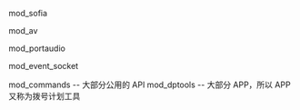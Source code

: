 
mod_sofia

mod_av

mod_portaudio

mod_event_socket

mod_commands -- 大部分公用的 API
mod_dptools -- 大部分 APP，所以 APP 又称为拨号计划工具

